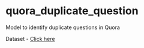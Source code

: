 # quora_duplicate_question
Model to identify duplicate questions in Quora

Dataset - [Click here](https://www.kaggle.com/c/quora-question-pairs/data)
